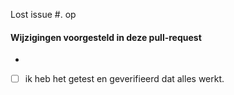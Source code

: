<!-- Het wordt aanbevolen om wijzigingen door te voeren naar een nieuwe branch op uw fork. Vermijd het direct bewerken van de `main` branch. -->

Lost issue #<!-- issue ID hier -->. <!-- indien van toepassing. --> op

#### Wijzigingen voorgesteld in deze pull-request

- <!-- Beschrijf de verandering in deze pull request. -->

- [ ] ik heb het getest en geverifieerd dat alles werkt.
